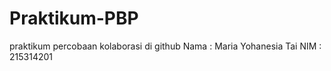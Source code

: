 # Praktikum-PBP
praktikum percobaan kolaborasi di github
Nama : Maria Yohanesia Tai
NIM : 215314201
